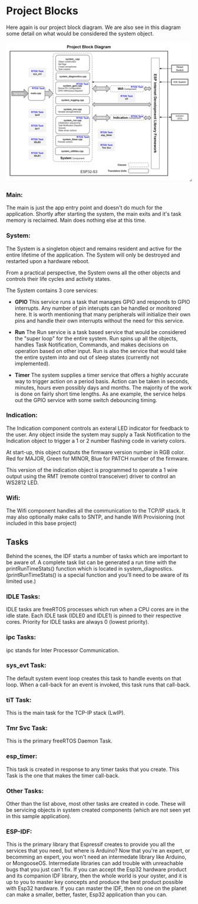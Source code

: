 # Project Blocks
Here again is our project block diagram.  We are also see in this diagram some detail on what would be considered the system object.

![system_block](./images/project_block.png)

### Main:
The main is just the app entry point and doesn't do much for the application.  Shortly after starting the system, the main exits and it's task memory is reclaimed.  Main does nothing else at this time.

### System:
The System is a singleton object and remains resident and active for the entire lifetime of the application.  The System will only be destroyed and restarted upon a hardware reboot.

From a practical perspective, the System owns all the other objects and controls their life cycles and activity states.

The System contains 3 core services:
* **GPIO**
This service runs a task that manages GPIO and responds to GPIO interrupts.  Any number of pin interupts can be handled or monitored here.  It is worth mentioning that many peripherals will initialize their own pins and handle their own interrupts without the need for this service.

* **Run**
The Run service is a task based service that would be considered the "super loop" for the entire system.  Run spins up all the objects, handles Task Notification, Commands, and makes decisions on operation based on other input.  Run is also the service that would take the entire system into and out of sleep states (currently not implemented).

* **Timer**
The system supplies a timer service that offers a highly accurate way to trigger action on a period basis.  Action can be taken in seconds, minutes, hours even possibly days and months.  The majority of the work is done on fairly short time lengths.   As ane example, the service helps out the GPIO service with some switch debouncing timing.

### Indication:
The Indication component controls an exteral LED indicator for feedback to the user.  Any object inside the system may supply a Task Notification to the Indication object to trigger a 1 or 2 number flashing code in variety colors.

At start-up, this object outputs the firmware version number in RGB color.  Red for MAJOR, Green for MINOR, Blue for PATCH number of the firmware.

This version of the indication object is programmed to operate a 1 wire output using the RMT (remote control transceiver) driver to control an WS2812 LED.

### Wifi:
The Wifi component handles all the communication to the TCP/IP stack.  It may also optionally make calls to SNTP, and handle Wifi Provisioning (not included in this base project)

## Tasks
Behind the scenes, the IDF starts a number of tasks which are important to be aware of.   A complete task list can be generated a run time with the printRunTimeStats() function which is located in system_diagnostics.   (printRunTimeStats() is a special function and you'll need to be aware of its limited use.)

### IDLE Tasks:
IDLE tasks are freeRTOS processes which run when a CPU cores are in the idle state.   Each IDLE task (IDLE0 and IDLE1) is pinned to their respective cores.  Priority for IDLE tasks are always 0 (lowest priority).

### ipc Tasks:
ipc stands for Inter Processor Communication.

### sys_evt Task:
The default system event loop creates this task to handle events on that loop.  When a call-back for an event is invoked, this task runs that call-back.

### tiT Task:
This is the main task for the TCP-IP stack (LwIP).

### Tmr Svc Task:
This is the primary freeRTOS Daemon Task.

### esp_timer:
This task is created in response to any timer tasks that you create.  This Task is the one that makes the timer call-back.

### Other Tasks:
Other than the list above, most other tasks are created in code.  These will be servicing objects in system created components (which are not seen yet in this sample application).

### ESP-IDF:
This is the primary library that Espressif creates to provide you all the services that you need, but where is Arduino?   Now that you're an expert, or becomming an expert, you won't need an intermedate library like Arduino, or MongooseOS.  Intermediate libraries can add trouble with unreachable bugs that you just can't fix.  If you can accept the Esp32 hardware product and its companion IDF library, then the whole world is your oyster, and it is up to you to master key concepts and produce the best product possible with Esp32 hardware.  If you can master the IDF, then no one on the planet can make a smaller, better, faster, Esp32 application than you can.